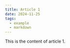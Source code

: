 ```yaml
---
title: Article 1
date: 2024-11-25
tags:
  - example
  - markdown
---
```


This is the content of article 1.
